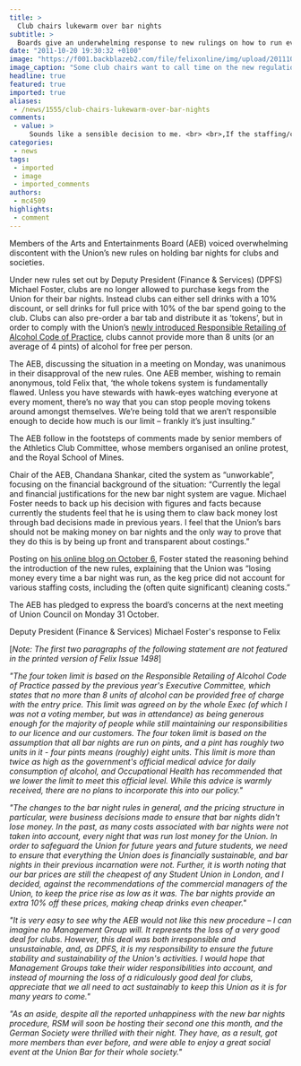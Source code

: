 ```yaml
---
title: >
  Club chairs lukewarm over bar nights
subtitle: >
  Boards give an underwhelming response to new rulings on how to run events
date: "2011-10-20 19:30:32 +0100"
image: "https://f001.backblazeb2.com/file/felixonline/img/upload/201110202027-felix-union-bar.jpg"
image_caption: "Some club chairs want to call time on the new regulations"
headline: true
featured: true
imported: true
aliases:
 - /news/1555/club-chairs-lukewarm-over-bar-nights
comments:
 - value: >
     Sounds like a sensible decision to me. <br> <br>,If the staffing/cleaning costs are losing the union money why not charge those at cost too? Simple. Sell kegs at cost, charge for staff at cost. If extra cleaning is required because people weren't acting responsibly, charge the club or CSB extra. If ICU wants to continue providing a safe environment for students to do stupid things and learn life's lessons the hard way. If ICU are going to price clubs and societies out of their venues then there will be more and more events organised elsewhere, taking students out of the relative safety and close-proximity of their halls of residence. If the number of external events rises significantly then ICU has three options. The first is to relax these draconian rules a little to entice clubs back into the union. The second is to ban external events involving alcohol to force clubs back to the union (at which point students will go clubbing without clubs/ICU). The third is to allow clubs to run external events until someone ge
categories:
 - news
tags:
 - imported
 - image
 - imported_comments
authors:
 - mc4509
highlights:
 - comment
---
```


Members of the Arts and Entertainments Board (AEB) voiced overwhelming discontent with the Union’s new rules on holding bar nights for clubs and societies.

Under new rules set out by Deputy President (Finance & Services) (DPFS) Michael Foster, clubs are no longer allowed to purchase kegs from the Union for their bar nights. Instead clubs can either sell drinks with a 10% discount, or sell drinks for full price with 10% of the bar spend going to the club. Clubs can also pre-order a bar tab and distribute it as ‘tokens’, but in order to comply with the Union’s [newly introduced Responsible Retailing of Alcohol Code of Practice](http://www.union.ic.ac.uk/blogs/2011/10/07/bars-part-3-responsible-retailing-of-alcohol/), clubs cannot provide more than 8 units (or an average of 4 pints) of alcohol for free per person.

The AEB, discussing the situation in a meeting on Monday, was unanimous in their disapproval of the new rules. One AEB member, wishing to remain anonymous, told Felix that, ‘the whole tokens system is fundamentally flawed. Unless you have stewards with hawk-eyes watching everyone at every moment, there’s no way that you can stop people moving tokens around amongst themselves. We’re being told that we aren’t responsible enough to decide how much is our limit – frankly it’s just insulting.”

The AEB follow in the footsteps of comments made by senior members of the Athletics Club Committee, whose members organised an online protest, and the Royal School of Mines.

Chair of the AEB, Chandana Shankar, cited the system as “unworkable”, focusing on the financial background of the situation: “Currently the legal and financial justifications for the new bar night system are vague. Michael Foster needs to back up his decision with figures and facts because currently the students feel that he is using them to claw back money lost through bad decisions made in previous years. I feel that the Union’s bars should not be making money on bar nights and the only way to prove that they do this is by being up front and transparent about costings.”

Posting on [his online blog on October 6](http://www.union.ic.ac.uk/blogs/2011/10/06/bars-part-2-bar-nights/), Foster stated the reasoning behind the introduction of the new rules, explaining that the Union was “losing money every time a bar night was run, as the keg price did not account for various staffing costs, including the (often quite significant) cleaning costs.”

The AEB has pledged to express the board’s concerns at the next meeting of Union Council on Monday 31 October.

Deputy President (Finance & Services) Michael Foster's response to Felix

[_Note: The first two paragraphs of the following statement are not featured in the printed version of Felix Issue 1498_]

_"The four token limit is based on the Responsible Retailing of Alcohol Code of Practice passed by the previous year's Executive Committee, which states that no more than 8 units of alcohol can be provided free of charge with the entry price. This limit was agreed on by the whole Exec (of which I was not a voting member, but was in attendance) as being generous enough for the majority of people while still maintaining our responsibilities to our licence and our customers. The four token limit is based on the assumption that all bar nights are run on pints, and a pint has roughly two units in it - four pints means (roughly) eight units. This limit is more than twice as high as the government's official medical advice for daily consumption of alcohol, and Occupational Health has recommended that we lower the limit to meet this official level. While this advice is warmly received, there are no plans to incorporate this into our policy."_

_"The changes to the bar night rules in general, and the pricing structure in particular, were business decisions made to ensure that bar nights didn't lose money. In the past, as many costs associated with bar nights were not taken into account, every night that was run lost money for the Union. In order to safeguard the Union for future years and future students, we need to ensure that everything the Union does is financially sustainable, and bar nights in their previous incarnation were not. Further, it is worth noting that our bar prices are still the cheapest of any Student Union in London, and I decided, against the recommendations of the commercial managers of the Union, to keep the price rise as low as it was. The bar nights provide an extra 10% off these prices, making cheap drinks even cheaper."_

_"It is very easy to see why the AEB would not like this new procedure – I can imagine no Management Group will. It represents the loss of a very good deal for clubs. However, this deal was both irresponsible and unsustainable, and, as DPFS, it is my responsibility to ensure the future stability and sustainability of the Union's activities. I would hope that Management Groups take their wider responsibilities into account, and instead of mourning the loss of a ridiculously good deal for clubs, appreciate that we all need to act sustainably to keep this Union as it is for many years to come."_

_"As an aside, despite all the reported unhappiness with the new bar nights procedure, RSM will soon be hosting their second one this month, and the German Society were thrilled with their night. They have, as a result, got more members than ever before, and were able to enjoy a great social event at the Union Bar for their whole society."_

